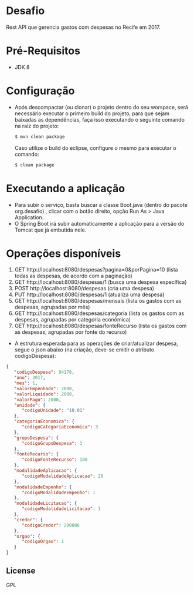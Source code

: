 # Desafio

Rest API que gerencia gastos com despesas no Recife em 2017.

# Pré-Requisitos

  - JDK 8

# Configuração

  - Após descompactar (ou clonar) o projeto dentro do seu worspace, será necessário executar o primeiro build do projeto, para que sejam baixadas as dependências, faça isso executando o seguinte comando na raiz do projeto:
  
     ```sh
     $ mvn clean package
     ```
     
     Caso utilize o build do eclipse, configure o mesmo para executar o comando:
     ```sh
     $ clean package
     ```
     
# Executando a aplicação

- Para subir o serviço, basta buscar a classe Boot.java (dentro do pacote org.desafio) , clicar com o botão direito, opção Run As > Java Application.
- O Spring Boot irá subir automaticamente a aplicação para a versão do Tomcat que já embutida nele.

# Operações disponíveis
1)  GET http://localhost:8080/despesas?pagina=0&porPagina=10 (lista todas as despesas, de acordo com a paginação)
2)  GET http://localhost:8080/despesas/1 (busca uma despesa específica)
3)  POST http://localhost:8080/despesas (cria uma despesa)
4)  PUT http://localhost:8080/despesas/1 (atualiza uma despesa)
5)  GET http://localhost:8080/despesas/mensais (lista os gastos com as despesas, agrupadas por mês)
6)  GET http://localhost:8080/despesas/categoria (lista os gastos com as despesas, agrupadas por categoria econômica)
7)  GET http://localhost:8080/despesas/fonteRecurso (lista os gastos com as despesas, agrupadas por fonte do recurso)

- A estrutura esperada para as operações de criar/atualizar despesa, segue o json abaixo (na criação, deve-se emitir o atributo codigoDespesa):

```json
{
   "codigoDespesa": 94178,
   "ano": 2017,
   "mes": 1,
   "valorEmpenhado": 2000,
   "valorLiquidado": 2000,
   "valorPago": 2000,
   "unidade": {
      "codigoUnidade": "10.01"
   },
   "categoriaEconomica": {
      "codigoCategoriaEconomica": 3
   },
   "grupoDespesa": {
      "codigoGrupoDespesa": 3
   },
   "fonteRecurso": {
      "codigoFonteRecurso": 100
   },
   "modalidadeAplicacao": {
      "codigoModalidadeAplicacao": 20
   },
   "modalidadeEmpenho": {
      "codigoModalidadeEmpenho": 1
   },
   "modalidadeLicitacao": {
      "codigoModalidadeLicitacao": 1
   },
   "credor": {
      "codigoCredor": 200006
   },
   "orgao": {
      "codigoOrgao": 1
   }
}
```



License
----

GPL
